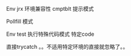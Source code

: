 Env jrx 环境兼容性 cmptblt   提示模式


Pollfill 模式

Env test 执行特殊代码模式 特定code


直接trycatch 。。不适用特定环境的直接就忽略了。。
